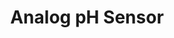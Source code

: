 ---
title: Analog pH Sensor
type: Hardware
desc: A relay uses magnetic principles to act as an electrical switch. This enables a smaller device such as an Arduino to control a much larger device such as a water pump
tags:
    - Sensor
    - City
    - Agriculture
---